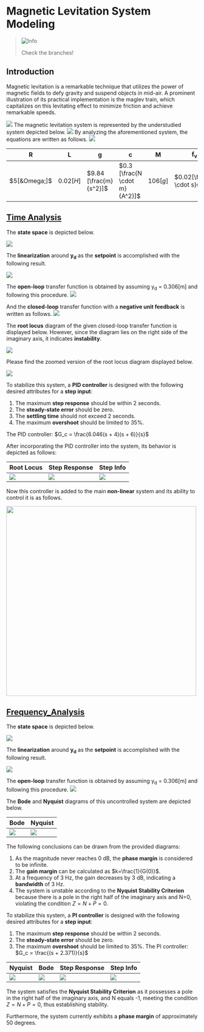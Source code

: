 # Magnetic Levitation System Modeling
> <picture>
>   <source media="(prefers-color-scheme: light)" srcset="https://raw.githubusercontent.com/Mqxx/GitHub-Markdown/main/blockquotes/badge/light-theme/info.svg">
>   <img alt="Info" src="https://raw.githubusercontent.com/Mqxx/GitHub-Markdown/main/blockquotes/badge/dark-theme/info.svg">
> </picture><br>
>
> Check the branches!
## Introduction
Magnetic levitation is a remarkable technique that utilizes the power of magnetic fields to defy gravity and suspend objects in mid-air. A prominent illustration of its practical implementation is the maglev train, which capitalizes on this levitating effect to minimize friction and achieve remarkable speeds.

<img src="/readme_images/train.PNG">
The magnetic levitation system is represented by the understudied system depicted below.

<img src="/readme_images/levitation_system.jpg">
By analyzing the aforementioned system, the equations are written as follows.
<img src="/readme_images/equations.PNG">

| R | L | g | c | M | f<sub>v</sub> |
| --- | --- | --- | ---| --- | --- |
| $5[&Omega;]$ | $0.02[H]$ | $9.84  [\frac{m}{s^2}]$ | $0.3 [\frac{N \cdot m}{A^2}]$ | $106[g]$ | $0.02[\frac{N \cdot s}{m}]$ |

## [Time Analysis](https://github.com/fardinabbasi/Electromagnetic_Levitation_System_Modeling/tree/Time_Analysis)
The **state space** is depicted below.

<img src="/readme_images/state_space.PNG">

The **linearization** around **y<sub>d</sub>** as the **setpoint** is accomplished with the following result.

<img src="/readme_images/linearization.PNG">

The **open-loop** transfer function is obtained by assuming y<sub>d</sub> = 0.306[m] and following this procedure.
<img src="/readme_images/transfer_func.PNG">

And the **closed-loop** transfer function with a **negative unit feedback** is written as follows.
<img src="/readme_images/closed.PNG">

The **root locus** diagram of the given closed-loop transfer function is displayed below. However, since the diagram lies on the right side of the imaginary axis, it indicates **instability**.

<img src="/readme_images/rlocus1.PNG">

Please find the zoomed version of the root locus diagram displayed below.

<img src="/readme_images/zoom.PNG">

To stabilize this system, a **PID controller** is designed with the following desired attributes for a **step input**:

1. The maximum **step response** should be within 2 seconds.
2. The **steady-state error** should be zero.
3. The **settling time** should not exceed 2 seconds.
4. The maximum **overshoot** should be limited to 35%.

The PID controller: $G_c = \frac{6.046(s + 4)(s + 6)}{s}$

After incorporating the PID controller into the system, its behavior is depicted as follows:

| Root Locus | Step Response | Step Info |
| --- | --- | --- |
| <img src="/readme_images/rlocus2.jpg"> | <img src="/readme_images/step.jpg"> | <img src="/readme_images/info.jpg"> |

Now this controller is added to the main **non-linear** system and its ability to control it is as follows.

<img src="/readme_images/3d.gif" width="500" height="500">

## [Frequency_Analysis](https://github.com/fardinabbasi/Electromagnetic_Levitation_System_Modeling/tree/Frequency_Analysis)
The **state space** is depicted below.

<img src="/readme_images/state_space.PNG">

The **linearization** around **y<sub>d</sub>** as the **setpoint** is accomplished with the following result.

<img src="/readme_images/linearization.PNG">

The **open-loop** transfer function is obtained by assuming y<sub>d</sub> = 0.306[m] and following this procedure.
<img src="/readme_images/transfer_func.PNG">

The **Bode** and **Nyquist** diagrams of this uncontrolled system are depicted below.

| Bode | Nyquist |
| --- | --- |
| <img src="/readme_images/bode1.jpg"> | <img src="/readme_images/nyquist.jpg"> |

The following conclusions can be drawn from the provided diagrams:
1. As the magnitude never reaches 0 dB, the **phase margin** is considered to be infinite.
2. The **gain margin** can be calculated as $k=\frac{1}{G(0)}$.
3. At a frequency of 3 Hz, the gain decreases by 3 dB, indicating a **bandwidth** of 3 Hz.
4. The system is unstable according to the **Nyquist Stability Criterion** because there is a pole in the right half of the imaginary axis and N=0, violating the condition $Z=N+P=0$.

To stabilize this system, a **PI controller** is designed with the following desired attributes for a **step input**:

1. The maximum **step response** should be within 2 seconds.
2. The **steady-state error** should be zero.
3. The maximum **overshoot** should be limited to 35%.
The PI controller: $G_c = \frac{(s + 2.371)}{s}$

| Nyquist | Bode | Step Response | Step Info |
| --- | --- | --- | --- |
| <img src="/readme_images/nyquist2.jpg"> | <img src="/readme_images/bode4.jpg"> | <img src="/readme_images/step_responcef.jpg"> | <img src="/readme_images/info2.PNG"> |

The system satisfies the **Nyquist Stability Criterion** as it possesses a pole in the right half of the imaginary axis, and N equals -1, meeting the condition $Z = N + P = 0$, thus establishing stability.

Furthermore, the system currently exhibits a **phase margin** of approximately 50 degrees.
